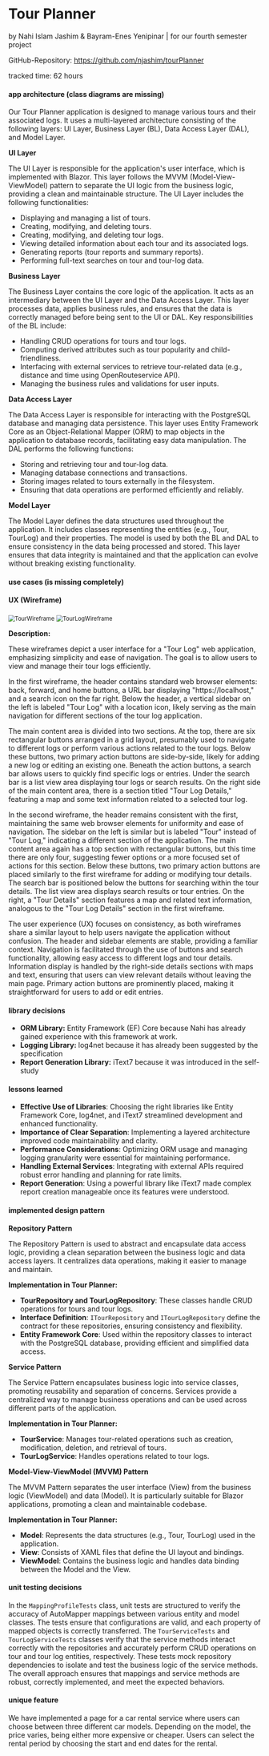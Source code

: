 # Tour Planner
by Nahi Islam Jashim & Bayram-Enes Yenipinar | for our fourth semester project

GitHub-Repository: https://github.com/njashim/tourPlanner

tracked time:  62 hours

#### app architecture (class diagrams are missing)

Our Tour Planner application is designed to manage various tours and their associated logs. It uses a multi-layered architecture consisting of the following layers: UI Layer, Business Layer (BL), Data Access Layer (DAL), and Model Layer.

**UI Layer**

The UI Layer is responsible for the application's user interface, which is implemented with Blazor. This layer follows the MVVM (Model-View-ViewModel) pattern to separate the UI logic from the business logic, providing a clean and maintainable structure. The UI Layer includes the following functionalities:

- Displaying and managing a list of tours.
- Creating, modifying, and deleting tours.
- Creating, modifying, and deleting tour logs.
- Viewing detailed information about each tour and its associated logs.
- Generating reports (tour reports and summary reports).
- Performing full-text searches on tour and tour-log data.

**Business Layer**

The Business Layer contains the core logic of the application. It acts as an intermediary between the UI Layer and the Data Access Layer. This layer processes data, applies business rules, and ensures that the data is correctly managed before being sent to the UI or DAL. Key responsibilities of the BL include:

- Handling CRUD operations for tours and tour logs.
- Computing derived attributes such as tour popularity and child-friendliness.
- Interfacing with external services to retrieve tour-related data (e.g., distance and time using OpenRouteservice API).
- Managing the business rules and validations for user inputs.

**Data Access Layer**

The Data Access Layer is responsible for interacting with the PostgreSQL database and managing data persistence. This layer uses Entity Framework Core as an Object-Relational Mapper (ORM) to map objects in the application to database records, facilitating easy data manipulation. The DAL performs the following functions:

- Storing and retrieving tour and tour-log data.
- Managing database connections and transactions.
- Storing images related to tours externally in the filesystem.
- Ensuring that data operations are performed efficiently and reliably.

**Model Layer**

The Model Layer defines the data structures used throughout the application. It includes classes representing the entities (e.g., Tour, TourLog) and their properties. The model is used by both the BL and DAL to ensure consistency in the data being processed and stored. This layer ensures that data integrity is maintained and that the application can evolve without breaking existing functionality.



#### use cases (is missing completely)



#### UX (Wireframe)

<img src="img\TourWireframe.png" alt="TourWireframe" style="zoom:80%;" />

<img src="img\TourlogWireframe.png" alt="TourLogWireframe" style="zoom:80%;" />

**Description:**

These wireframes depict a user interface for a "Tour Log" web application, emphasizing simplicity and ease of navigation. The goal is to allow users to view and manage their tour logs efficiently.

In the first wireframe, the header contains standard web browser elements: back, forward, and home buttons, a URL bar displaying "https://localhost," and a search icon on the far right. Below the header, a vertical sidebar on the left is labeled "Tour Log" with a location icon, likely serving as the main navigation for different sections of the tour log application.

The main content area is divided into two sections. At the top, there are six rectangular buttons arranged in a grid layout, presumably used to navigate to different logs or perform various actions related to the tour logs. Below these buttons, two primary action buttons are side-by-side, likely for adding a new log or editing an existing one. Beneath the action buttons, a search bar allows users to quickly find specific logs or entries. Under the search bar is a list view area displaying tour logs or search results. On the right side of the main content area, there is a section titled "Tour Log Details," featuring a map and some text information related to a selected tour log.

In the second wireframe, the header remains consistent with the first, maintaining the same web browser elements for uniformity and ease of navigation. The sidebar on the left is similar but is labeled "Tour" instead of "Tour Log," indicating a different section of the application. The main content area again has a top section with rectangular buttons, but this time there are only four, suggesting fewer options or a more focused set of actions for this section. Below these buttons, two primary action buttons are placed similarly to the first wireframe for adding or modifying tour details. The search bar is positioned below the buttons for searching within the tour details. The list view area displays search results or tour entries. On the right, a "Tour Details" section features a map and related text information, analogous to the "Tour Log Details" section in the first wireframe.

The user experience (UX) focuses on consistency, as both wireframes share a similar layout to help users navigate the application without confusion. The header and sidebar elements are stable, providing a familiar context. Navigation is facilitated through the use of buttons and search functionality, allowing easy access to different logs and tour details. Information display is handled by the right-side details sections with maps and text, ensuring that users can view relevant details without leaving the main page. Primary action buttons are prominently placed, making it straightforward for users to add or edit entries.



####  library decisions

* **ORM Library:** Entity Framework (EF) Core because Nahi has already gained experience with this framework at work.
* **Logging Library:** log4net because it has already been suggested by the specification
* **Report Generation Library:** iText7 because it was introduced in the self-study

#### lessons learned

- **Effective Use of Libraries**: Choosing the right libraries like Entity Framework Core, log4net, and iText7 streamlined development and enhanced functionality.
- **Importance of Clear Separation**: Implementing a layered architecture improved code maintainability and clarity.
- **Performance Considerations**: Optimizing ORM usage and managing logging granularity were essential for maintaining performance.
- **Handling External Services**: Integrating with external APIs required robust error handling and planning for rate limits.
- **Report Generation**: Using a powerful library like iText7 made complex report creation manageable once its features were understood.



#### implemented design pattern

**Repository Pattern**

The Repository Pattern is used to abstract and encapsulate data access logic, providing a clean separation between the business logic and data access layers. It centralizes data operations, making it easier to manage and maintain.

**Implementation in Tour Planner:**

- **TourRepository and TourLogRepository**: These classes handle CRUD operations for tours and tour logs.
- **Interface Definition**: `ITourRepository` and `ITourLogRepository` define the contract for these repositories, ensuring consistency and flexibility.
- **Entity Framework Core**: Used within the repository classes to interact with the PostgreSQL database, providing efficient and simplified data access.

**Service Pattern**

The Service Pattern encapsulates business logic into service classes, promoting reusability and separation of concerns. Services provide a centralized way to manage business operations and can be used across different parts of the application.

**Implementation in Tour Planner:**

- **TourService**: Manages tour-related operations such as creation, modification, deletion, and retrieval of tours.
- **TourLogService**: Handles operations related to tour logs.

**Model-View-ViewModel (MVVM) Pattern**

The MVVM Pattern separates the user interface (View) from the business logic (ViewModel) and data (Model). It is particularly suitable for Blazor applications, promoting a clean and maintainable codebase.

**Implementation in Tour Planner:**

- **Model**: Represents the data structures (e.g., Tour, TourLog) used in the application.
- **View**: Consists of XAML files that define the UI layout and bindings.
- **ViewModel**: Contains the business logic and handles data binding between the Model and the View.



#### unit testing decisions

In the `MappingProfileTests` class, unit tests are structured to verify the accuracy of AutoMapper mappings between various entity and model classes. The tests ensure that configurations are valid, and each property of mapped objects is correctly transferred. The `TourServiceTests` and `TourLogServiceTests` classes verify that the service methods interact correctly with the repositories and accurately perform CRUD operations on tour and tour log entities, respectively. These tests mock repository dependencies to isolate and test the business logic of the service methods. The overall approach ensures that mappings and service methods are robust, correctly implemented, and meet the expected behaviors.



#### unique feature

We have implemented a page for a car rental service where users can choose between three different car models. Depending on the model, the price varies, being either more expensive or cheaper. Users can select the rental period by choosing the start and end dates for the rental.

